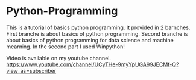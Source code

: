 # Python-Programming

This is a tutorial of basics python programming. 
It provided in 2 barnches. 
First branche is about basics of python programming.
Second branche is about basics of python programming for data science and machine mearning. In the second part I used Winpython!

Video is available on my youtube channel.
https://www.youtube.com/channel/UCyTHe-9myYpUGA99JECMf-Q?view_as=subscriber
